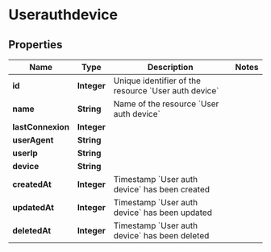 

# Userauthdevice


## Properties

| Name | Type | Description | Notes |
|------------ | ------------- | ------------- | -------------|
|**id** | **Integer** | Unique identifier of the resource &#x60;User auth device&#x60; |  |
|**name** | **String** | Name of the resource &#x60;User auth device&#x60; |  |
|**lastConnexion** | **Integer** |  |  |
|**userAgent** | **String** |  |  |
|**userIp** | **String** |  |  |
|**device** | **String** |  |  |
|**createdAt** | **Integer** | Timestamp &#x60;User auth device&#x60; has been created |  |
|**updatedAt** | **Integer** | Timestamp &#x60;User auth device&#x60; has been updated |  |
|**deletedAt** | **Integer** | Timestamp &#x60;User auth device&#x60; has been deleted |  |



